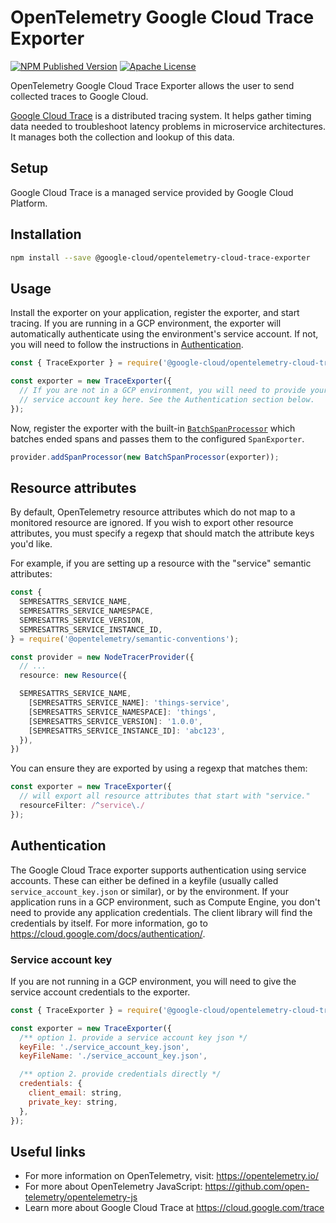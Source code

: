 # OpenTelemetry Google Cloud Trace Exporter
[![NPM Published Version][npm-img]][npm-url]
[![Apache License][license-image]][license-image]

OpenTelemetry Google Cloud Trace Exporter allows the user to send collected traces to Google Cloud.

[Google Cloud Trace](https://cloud.google.com/trace) is a distributed tracing system. It helps gather timing data needed to troubleshoot latency problems in microservice architectures. It manages both the collection and lookup of this data.

## Setup

Google Cloud Trace is a managed service provided by Google Cloud Platform.

## Installation

```bash
npm install --save @google-cloud/opentelemetry-cloud-trace-exporter
```

## Usage
Install the exporter on your application, register the exporter, and start tracing. If you are running in a GCP environment, the exporter will automatically authenticate using the environment's service account. If not, you will need to follow the instructions in [Authentication](#Authentication).

```js
const { TraceExporter } = require('@google-cloud/opentelemetry-cloud-trace-exporter');

const exporter = new TraceExporter({
  // If you are not in a GCP environment, you will need to provide your
  // service account key here. See the Authentication section below.
});
```

Now, register the exporter with the built-in
[`BatchSpanProcessor`](https://github.com/open-telemetry/opentelemetry-specification/blob/v1.4.0/specification/trace/sdk.md#batching-processor)
which batches ended spans and passes them to the configured `SpanExporter`.

```js
provider.addSpanProcessor(new BatchSpanProcessor(exporter));
```

## Resource attributes

By default, OpenTelemetry resource attributes which do not map to a monitored resource are ignored. If you wish to export other resource attributes, you must specify a regexp that should match the attribute keys you'd like.

For example, if you are setting up a resource with the "service" semantic attributes:
```typescript
const {
  SEMRESATTRS_SERVICE_NAME,
  SEMRESATTRS_SERVICE_NAMESPACE,
  SEMRESATTRS_SERVICE_VERSION,
  SEMRESATTRS_SERVICE_INSTANCE_ID,
} = require('@opentelemetry/semantic-conventions');

const provider = new NodeTracerProvider({
  // ...
  resource: new Resource({

  SEMRESATTRS_SERVICE_NAME,
    [SEMRESATTRS_SERVICE_NAME]: 'things-service',
    [SEMRESATTRS_SERVICE_NAMESPACE]: 'things',
    [SEMRESATTRS_SERVICE_VERSION]: '1.0.0',
    [SEMRESATTRS_SERVICE_INSTANCE_ID]: 'abc123',
  }),
})
```

You can ensure they are exported by using a regexp that matches them:
```typescript
const exporter = new TraceExporter({
  // will export all resource attributes that start with "service."
  resourceFilter: /^service\./
});
```

## Authentication

The Google Cloud Trace exporter supports authentication using service accounts. These can either be defined in a keyfile (usually called `service_account_key.json` or similar), or by the environment. If your application runs in a GCP environment, such as Compute Engine, you don't need to provide any application credentials. The client library will find the credentials by itself. For more information, go to <https://cloud.google.com/docs/authentication/>.

### Service account key

If you are not running in a GCP environment, you will need to give the service account credentials to the exporter.

```js
const { TraceExporter } = require('@google-cloud/opentelemetry-cloud-trace-exporter');

const exporter = new TraceExporter({
  /** option 1. provide a service account key json */
  keyFile: './service_account_key.json',
  keyFileName: './service_account_key.json',

  /** option 2. provide credentials directly */
  credentials: {
    client_email: string,
    private_key: string,
  },
});
```

## Useful links
- For more information on OpenTelemetry, visit: <https://opentelemetry.io/>
- For more about OpenTelemetry JavaScript: <https://github.com/open-telemetry/opentelemetry-js>
- Learn more about Google Cloud Trace at https://cloud.google.com/trace


[npm-url]: https://www.npmjs.com/package/@google-cloud/opentelemetry-cloud-trace-exporter
[npm-img]: https://badge.fury.io/js/%40google-cloud%2Fopentelemetry-cloud-trace-exporter.svg
[license-url]: https://github.com/GoogleCloudPlatform/opentelemetry-operations-js/blob/main/LICENSE
[license-image]: https://img.shields.io/badge/license-Apache_2.0-green.svg?style=flat
